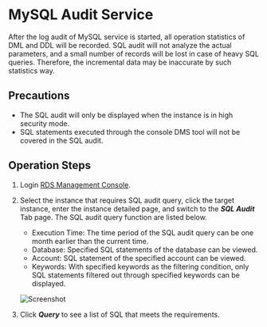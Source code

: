 # MySQL Audit Service
After the log audit of MySQL service is started, all operation statistics of DML and DDL will be recorded.
SQL audit will not analyze the actual parameters, and a small number of records will be lost in case of heavy SQL queries. Therefore, the incremental data may be inaccurate by such statistics way.

## Precautions
* The SQL audit will only be displayed when the instance is in high security mode.
* SQL statements executed through the console DMS tool will not be covered in the SQL audit. 

## Operation Steps
1. Login [RDS Management Console](https://rds-console.jdcloud.com/database).  
2. Select the instance that requires SQL audit query, click the target instance, enter the instance detailed page, and switch to the ***SQL Audit*** Tab page. The SQL audit query function are listed below.  
    * Execution Time: The time period of the SQL audit query can be one month earlier than the current time.
    * Database: Specified SQL statements of the database can be viewed.
    * Account: SQL statement of the specified account can be viewed.
    * Keywords: With specified keywords as the filtering condition, only SQL statements filtered out through specified keywords can be displayed.

    ![Screenshot](https://img1.jcloudcs.com/cms/0fb72d45-8e54-4ef9-a4c1-a1af3b66421020180319113956.png)

3. Click ***Query*** to see a list of SQL that meets the requirements.
